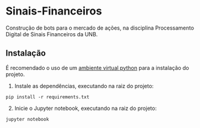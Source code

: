 # Sinais-Financeiros
Construção de bots para o mercado de ações, na disciplina Processamento Digital de Sinais Financeiros da UNB.

## Instalação

É recomendado o uso de um [ambiente virtual python](https://docs.python.org/3/tutorial/venv.html) para a instalação do projeto.

1. Instale as dependências, executando na raiz do projeto:
```
pip install -r requirements.txt
```

2. Inicie o Jupyter notebook, executando na raiz do projeto:
```
jupyter notebook
``` 
